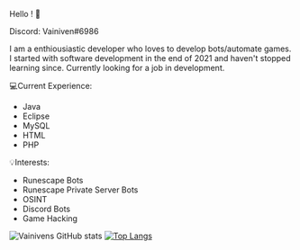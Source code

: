 Hello ! 👋

Discord: Vainiven#6986

I am a enthiousiastic developer who loves to develop bots/automate games. I started with software development in the end of 2021 and haven't stopped learning since. Currently looking for a job in development.

:computer:Current Experience:
- Java
- Eclipse
- MySQL
- HTML
- PHP

:bulb:Interests:
- Runescape Bots
- Runescape Private Server Bots
- OSINT
- Discord Bots
- Game Hacking

![Vainivens GitHub stats](https://github-readme-stats.vercel.app/api?username=Vainiven&show_icons=true&theme=radical)
[![Top Langs](https://github-readme-stats.vercel.app/api/top-langs/?username=Vainiven&layout=compact)](https://github.com/Vainiven/github-readme-stats)
